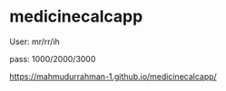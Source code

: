 # medicinecalcapp
User: mr/rr/ih

pass: 1000/2000/3000

https://mahmudurrahman-1.github.io/medicinecalcapp/
